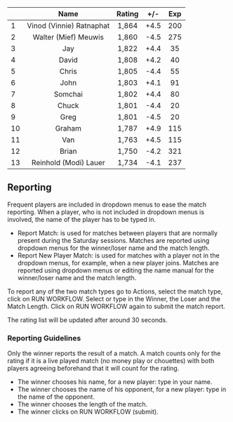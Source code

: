 | |Name|Rating|+/-|Exp|
|-|:--:|:----:|:-:|:-:|
|1|Vinod (Vinnie) Ratnaphat|1,864|+4.5|200|
|2|Walter (Mief) Meuwis|1,860|-4.5|275|
|3|Jay|1,822|+4.4|35|
|4|David|1,808|+4.2|40|
|5|Chris|1,805|-4.4|55|
|6|John|1,803|+4.1|91|
|7|Somchai|1,802|+4.4|80|
|8|Chuck|1,801|-4.4|20|
|9|Greg|1,801|-4.5|20|
|10|Graham|1,787|+4.9|115|
|11|Van|1,763|+4.5|115|
|12|Brian|1,750|-4.2|321|
|13|Reinhold (Modi) Lauer|1,734|-4.1|237|

 

## Reporting

Frequent players are included in dropdown menus to ease the match reporting.
When a player, who is not included in dropdown menus is involved, the name of the player has to be typed in.

- Report Match:  is used for matches between players that are normally present during the Saturday sessions.
Matches are reported using dropdown menus for the winner/loser name and the match length.
- Report New Player Match:  is used for matches with a player not in the dropdown menus, for example, when a new player joins.
Matches are reported using dropdown menus or editing the name manual for the winner/loser name and the match length.

To report any of the two match types go to Actions, select the match type, click on RUN WORKFLOW.
Select or type in the Winner, the Loser and the Match Length.
Click on RUN WORKFLOW again to submit the match report.

The rating list will be updated after around 30 seconds.

### Reporting Guidelines

Only the winner reports the result of a match.
A match counts only for the rating if it is a live played match (no money play or chouettes)
with both players agreeing beforehand that it will count for the rating.

- The winner chooses his name, for a new player: type in your name.
- The winner chooses the name of his opponent, for a new player: type in the name of the opponent.
- The winner chooses the length of the match.
- The winner clicks on RUN WORKFLOW (submit).
